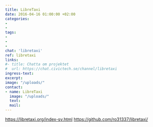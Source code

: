 ```yaml
---
title: LibreTaxi
date: 2016-04-16 01:00:00 +02:00
categories:
-
-
tags:
-
-
-
chat: 'libretaxi'
ref: libretaxi
links:
#- title: Chatta om projektet
#  url: https://chat.civictech.se/channel/libretaxi
ingress-text:
excerpt:
image: "/uploads/"
contact:
- name: LibreTaxi
  image: "/uploads/"
  text:
  mail:
---
```


https://libretaxi.org/index-sv.html
https://github.com/ro31337/libretaxi/
